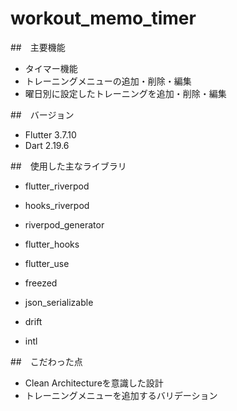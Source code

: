 # workout_memo_timer

##　主要機能
- タイマー機能
- トレーニングメニューの追加・削除・編集
- 曜日別に設定したトレーニングを追加・削除・編集

##　バージョン
- Flutter 3.7.10
- Dart 2.19.6

##　使用した主なライブラリ
- flutter_riverpod
- hooks_riverpod
- riverpod_generator

- flutter_hooks
- flutter_use

- freezed
- json_serializable

- drift

- intl

##　こだわった点
- Clean Architectureを意識した設計
- トレーニングメニューを追加するバリデーション